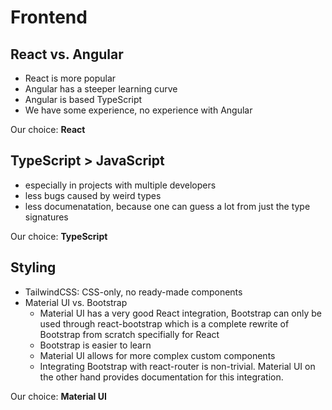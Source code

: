 # Frontend

## React vs. Angular 
  - React is more popular
  - Angular has a steeper learning curve
  - Angular is based TypeScript
  - We have some experience, no experience with Angular

Our choice: **React**

## TypeScript > JavaScript
  - especially in projects with multiple developers
  - less bugs caused by weird types
  - less documenatation, because one can guess a lot from just the type signatures
  
Our choice: **TypeScript**

## Styling
- TailwindCSS: CSS-only, no ready-made components
- Material UI vs. Bootstrap
  - Material UI has a very good React integration, Bootstrap can only be used through react-bootstrap which is a complete rewrite of Bootstrap from scratch specifially for React
  - Bootstrap is easier to learn
  - Material UI allows for more complex custom components
  - Integrating Bootstrap with react-router is non-trivial. Material UI on the other hand provides documentation for this integration.

Our choice: **Material UI**